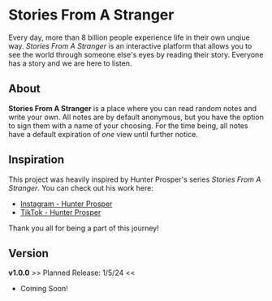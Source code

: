 # Stories From A Stranger

Every day, more than 8 billion people experience life in their own unqiue way. _Stories From A Stranger_ is an interactive platform that allows you to see the world through someone else's eyes by reading their story. Everyone has a story and we are here to listen.

## About

**Stories From A Stranger** is a place where you can read random notes and write your own. All notes are by default anonymous, but you have the option to sign them with a name of your choosing. For the time being, all notes have a default expiration of _one_ view until further notice.

## Inspiration

This project was heavily inspired by Hunter Prosper's series _Stories From A Stranger_. You can check out his work here:
-  [Instagram - Hunter Prosper](https://www.instagram.com/hunter_prosper/?hl=en)
-  [TikTok - Hunter Prosper](https://www.tiktok.com/@hunterprosper?lang=en)

Thank you all for being a part of this journey!

## Version 

**v1.0.0** >> Planned Release: 1/5/24 <<
- Coming Soon!

